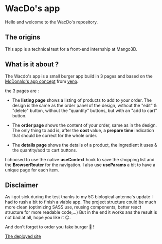 # WacDo's app

Hello and welcome to the WacDo's repository.

## The origins

This app is a technical test for a front-end internship at Mango3D.

## What is it about ?

The Wacdo's app is a small burger app build in 3 pages and based on the [McDonald's app concept](https://dribbble.com/shots/14126838-McDonald-s-App-3) from [veno](https://dribbble.com/Veno_Design).

the 3 pages are :

- The **listing page** shows a listing of products to add to your order. The design is the same as the order panel of the design, without the "edit" & "delete" button, without the "quantity" buttons, but with an "add to cart" button.

- The **order page** shows the content of your order, same as in the design. The only thing to add is, after the **cost** value, a **prepare time** indication that should be correct for the whole order.

- The **details page** shows the details of a product, the ingredient it uses & the quantity/add to cart buttons.

I choosed to use the native **useContext** hook to save the shopping list and the **BrowserRouter** for the navigation. I also use **useParams** a bit to have a unique page for each item.

## Disclaimer

As i got sick during the test thanks to my 5G biological antenna's update I had to rush a bit to finish a viable app. The project structure could be much more clean (optimizing SASS use, reusing components, better react structure for more readable code,...) But in the end it works ans the result is not bad at all, hope you like it 😊.

And don't forget to order you fake burger 🍔 !

[The deployed site](https://wacdos.netlify.app/)
